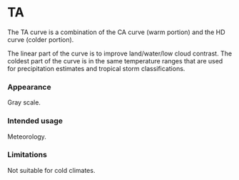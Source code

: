 # TA

The TA curve is a combination of the CA curve (warm portion) and the HD curve (colder portion).

The linear part of the curve is to improve land/water/low cloud contrast.  The coldest part 
of the curve is in the same temperature ranges that are used for precipitation estimates and 
tropical storm classifications.

### Appearance

Gray scale.

### Intended usage

Meteorology.

### Limitations

Not suitable for cold climates.